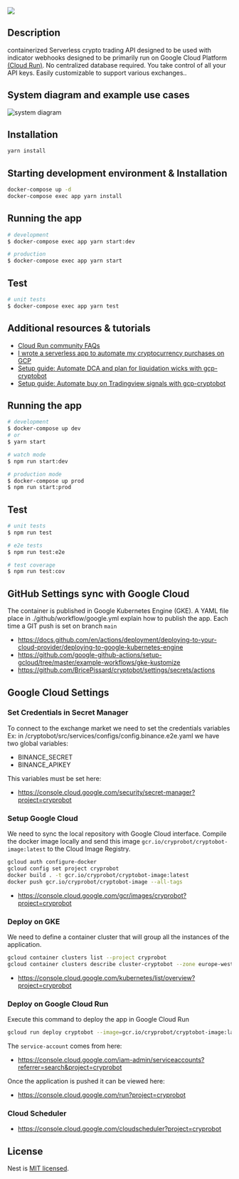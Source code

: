 ![](https://github.com/BricePissard/cryptobot/workflows/Build%20&%20Tests/badge.svg)

## Description

containerized Serverless crypto trading API designed to be used with indicator webhooks designed to be primarily run on Google Cloud Platform [(Cloud Run)](https://cloud.google.com/run). No centralized database required. You take control of all your API keys. Easily customizable to support various exchanges..

## System diagram and example use cases

![system diagram](https://storage.googleapis.com/gcp-cryptobot/v013diagram.png)

## Installation

```bash
yarn install
```

## Starting development environment & Installation

```bash
docker-compose up -d
docker-compose exec app yarn install
```

## Running the app

```bash
# development
$ docker-compose exec app yarn start:dev

# production
$ docker-compose exec app yarn start
```

## Test

```bash
# unit tests
$ docker-compose exec app yarn test
```

## Additional resources & tutorials

- [Cloud Run community FAQs](https://github.com/ahmetb/cloud-run-faq)
- [I wrote a serverless app to automate my cryptocurrency purchases on GCP](https://medium.com/coinmonks/i-wrote-a-serverless-app-to-automate-my-cryptocurrency-purchases-17c9a869d0c7)
- [Setup guide: Automate DCA and plan for liquidation wicks with gcp-cryptobot](https://medium.com/coinmonks/setup-guide-automate-dca-and-plan-for-liquidation-wicks-with-gcp-cryptobot-32414ef72251)
- [Setup guide: Automate buy on Tradingview signals with gcp-cryptobot](https://medium.com/coinmonks/setup-guide-automate-buy-on-tradingview-signals-with-gcp-cryptobot-a6941b70924)

## Running the app

```bash
# development
$ docker-compose up dev
# or
$ yarn start

# watch mode
$ npm run start:dev

# production mode
$ docker-compose up prod
$ npm run start:prod
```

## Test

```bash
# unit tests
$ npm run test

# e2e tests
$ npm run test:e2e

# test coverage
$ npm run test:cov
```

## GitHub Settings sync with Google Cloud

The container is published in Google Kubernetes Engine (GKE).
A YAML file place in ./github/workflow/google.yml
explain how to publish the app.
Each time a GIT push is set on branch `main`

- <https://docs.github.com/en/actions/deployment/deploying-to-your-cloud-provider/deploying-to-google-kubernetes-engine>
- <https://github.com/google-github-actions/setup-gcloud/tree/master/example-workflows/gke-kustomize>
- <https://github.com/BricePissard/cryptobot/settings/secrets/actions>

## Google Cloud Settings

### Set Credentials in Secret Manager

To connect to the exchange market we need to set the credentials variables
Ex: in /cryptobot/src/services/configs/config.binance.e2e.yaml
we have two global variables:

- BINANCE_SECRET
- BINANCE_APIKEY

This variables must be set here:

- <https://console.cloud.google.com/security/secret-manager?project=cryprobot>

### Setup Google Cloud

We need to sync the local repository with Google Cloud interface.
Compile the docker image locally and send this image `gcr.io/cryprobot/cryptobot-image:latest` to the Cloud Image Registry.

```bash
gcloud auth configure-docker
gcloud config set project cryprobot
docker build . -t gcr.io/cryprobot/cryptobot-image:latest
docker push gcr.io/cryprobot/cryptobot-image --all-tags
```

- <https://console.cloud.google.com/gcr/images/cryprobot?project=cryprobot>

### Deploy on GKE

We need to define a container cluster that will group all the instances of the application.

```bash
gcloud container clusters list --project cryprobot
gcloud container clusters describe cluster-cryptobot --zone europe-west1-b
```

- <https://console.cloud.google.com/kubernetes/list/overview?project=cryprobot>

### Deploy on Google Cloud Run

Execute this command to deploy the app in Google Cloud Run

```bash
gcloud run deploy cryptobot --image=gcr.io/cryprobot/cryptobot-image:latest --concurrency=1 --max-instances=2 --timeout=60 --region=europe-west1 --memory=128Mi --port=3005 --set-env-vars=GUARD=none,EXCHANGE=binance,CONFIGFILE=config.binance.yaml --no-allow-unauthenticated --service-account=760852405393-compute@developer.gserviceaccount.com --platform=managed
```

The `service-account` comes from here:

- <https://console.cloud.google.com/iam-admin/serviceaccounts?referrer=search&project=cryprobot>

Once the application is pushed it can be viewed here:

- <https://console.cloud.google.com/run?project=cryprobot>

### Cloud Scheduler

- <https://console.cloud.google.com/cloudscheduler?project=cryprobot>

## License

Nest is [MIT licensed](LICENSE).
